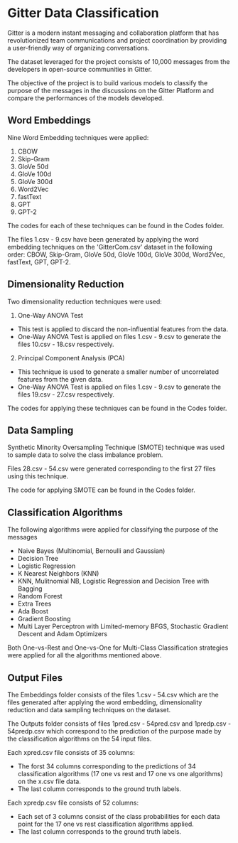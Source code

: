 # Gitter Data Classification

Gitter is a modern instant messaging and collaboration platform that has revolutionized team communications and project coordination by providing a user-friendly way of organizing conversations.

The dataset leveraged for the project consists of 10,000 messages from the developers in open-source communities in Gitter.

The objective of the project is to build various models to classify the purpose of the messages in the discussions on the Gitter Platform and compare the performances of the models developed.


## Word Embeddings
Nine Word Embedding techniques were applied:
1. CBOW
2. Skip-Gram
3. GloVe 50d
4. GloVe 100d
5. GloVe 300d
6. Word2Vec
7. fastText
8. GPT
9. GPT-2

The codes for each of these techniques can be found in the Codes folder.

The files 1.csv - 9.csv have been generated by applying the word embedding techniques on the 'GitterCom.csv' dataset in the following order:
CBOW, Skip-Gram, GloVe 50d, GloVe 100d, GloVe 300d, Word2Vec, fastText, GPT, GPT-2.

## Dimensionality Reduction

Two dimensionality reduction techniques were used:

1. One-Way ANOVA Test
- This test is applied to discard the non-influential features from the data.
- One-Way ANOVA Test is applied on files 1.csv - 9.csv to generate the files 10.csv - 18.csv respectively.

2. Principal Component Analysis (PCA)
- This technique is used to generate a smaller number of uncorrelated features from the given data.
- One-Way ANOVA Test is applied on files 1.csv - 9.csv to generate the files 19.csv - 27.csv respectively.

The codes for applying these techniques can be found in the Codes folder.

## Data Sampling

Synthetic Minority Oversampling Technique (SMOTE) technique was used to sample data to solve the class imbalance problem.

Files 28.csv - 54.csv were generated corresponding to the first 27 files using this technique.

The code for applying SMOTE can be found in the Codes folder.

## Classification Algorithms

The following algorithms were applied for classifying the purpose of the messages

- Naive Bayes (Multinomial, Bernoulli and Gaussian)
- Decision Tree 
- Logistic Regression
- K Nearest Neighbors (KNN)
- KNN, Mulitnomial NB, Logistic Regression and Decision Tree with Bagging
- Random Forest
- Extra Trees
- Ada Boost
- Gradient Boosting
- Multi Layer Perceptron with Limited-memory BFGS, Stochastic Gradient Descent and Adam Optimizers 

Both One-vs-Rest and One-vs-One for Multi-Class Classification strategies were applied for all the algorithms mentioned above.

## Output Files

The Embeddings folder consists of the files 1.csv - 54.csv which are the files generated after applying the word embedding, dimensionality reduction and data sampling techniques on the dataset.

The Outputs folder consists of files 1pred.csv - 54pred.csv and 1predp.csv - 54predp.csv which correspond to the prediction of the purpose made by the classification algorithms on the 54 input files.

Each xpred.csv file consists of 35 columns:
- The forst 34 columns corresponding to the predictions of 34 classification algorithms (17 one vs rest and 17 one vs one algorithms) on the x.csv file data.
- The last column corresponds to the ground truth labels.

Each xpredp.csv file consists of 52 columns:
- Each set of 3 columns consist of the class probabilities for each data point for the 17 one vs rest classification algorithms applied.
- The last column corresponds to the ground truth labels.
